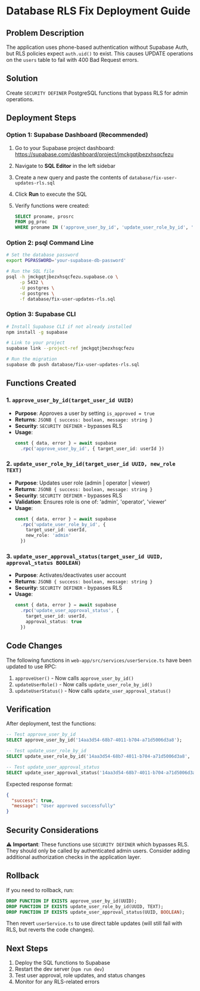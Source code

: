# Database RLS Fix Deployment Guide

## Problem Description

The application uses phone-based authentication without Supabase Auth, but RLS policies expect `auth.uid()` to exist. This causes UPDATE operations on the `users` table to fail with 400 Bad Request errors.

## Solution

Create `SECURITY DEFINER` PostgreSQL functions that bypass RLS for admin operations.

## Deployment Steps

### Option 1: Supabase Dashboard (Recommended)

1. Go to your Supabase project dashboard: https://supabase.com/dashboard/project/jmckgqtjbezxhsqcfezu

2. Navigate to **SQL Editor** in the left sidebar

3. Create a new query and paste the contents of `database/fix-user-updates-rls.sql`

4. Click **Run** to execute the SQL

5. Verify functions were created:
   ```sql
   SELECT proname, prosrc
   FROM pg_proc
   WHERE proname IN ('approve_user_by_id', 'update_user_role_by_id', 'update_user_approval_status');
   ```

### Option 2: psql Command Line

```bash
# Set the database password
export PGPASSWORD='your-supabase-db-password'

# Run the SQL file
psql -h jmckgqtjbezxhsqcfezu.supabase.co \
     -p 5432 \
     -U postgres \
     -d postgres \
     -f database/fix-user-updates-rls.sql
```

### Option 3: Supabase CLI

```bash
# Install Supabase CLI if not already installed
npm install -g supabase

# Link to your project
supabase link --project-ref jmckgqtjbezxhsqcfezu

# Run the migration
supabase db push database/fix-user-updates-rls.sql
```

## Functions Created

### 1. `approve_user_by_id(target_user_id UUID)`
- **Purpose**: Approves a user by setting `is_approved = true`
- **Returns**: `JSONB { success: boolean, message: string }`
- **Security**: `SECURITY DEFINER` - bypasses RLS
- **Usage**:
  ```typescript
  const { data, error } = await supabase
    .rpc('approve_user_by_id', { target_user_id: userId })
  ```

### 2. `update_user_role_by_id(target_user_id UUID, new_role TEXT)`
- **Purpose**: Updates user role (admin | operator | viewer)
- **Returns**: `JSONB { success: boolean, message: string }`
- **Security**: `SECURITY DEFINER` - bypasses RLS
- **Validation**: Ensures role is one of: 'admin', 'operator', 'viewer'
- **Usage**:
  ```typescript
  const { data, error } = await supabase
    .rpc('update_user_role_by_id', {
      target_user_id: userId,
      new_role: 'admin'
    })
  ```

### 3. `update_user_approval_status(target_user_id UUID, approval_status BOOLEAN)`
- **Purpose**: Activates/deactivates user account
- **Returns**: `JSONB { success: boolean, message: string }`
- **Security**: `SECURITY DEFINER` - bypasses RLS
- **Usage**:
  ```typescript
  const { data, error } = await supabase
    .rpc('update_user_approval_status', {
      target_user_id: userId,
      approval_status: true
    })
  ```

## Code Changes

The following functions in `web-app/src/services/userService.ts` have been updated to use RPC:

1. `approveUser()` - Now calls `approve_user_by_id()`
2. `updateUserRole()` - Now calls `update_user_role_by_id()`
3. `updateUserStatus()` - Now calls `update_user_approval_status()`

## Verification

After deployment, test the functions:

```sql
-- Test approve_user_by_id
SELECT approve_user_by_id('14aa3d54-68b7-4011-b704-a71d5006d3a8');

-- Test update_user_role_by_id
SELECT update_user_role_by_id('14aa3d54-68b7-4011-b704-a71d5006d3a8', 'admin');

-- Test update_user_approval_status
SELECT update_user_approval_status('14aa3d54-68b7-4011-b704-a71d5006d3a8', true);
```

Expected response format:
```json
{
  "success": true,
  "message": "User approved successfully"
}
```

## Security Considerations

⚠️ **Important**: These functions use `SECURITY DEFINER` which bypasses RLS. They should only be called by authenticated admin users. Consider adding additional authorization checks in the application layer.

## Rollback

If you need to rollback, run:

```sql
DROP FUNCTION IF EXISTS approve_user_by_id(UUID);
DROP FUNCTION IF EXISTS update_user_role_by_id(UUID, TEXT);
DROP FUNCTION IF EXISTS update_user_approval_status(UUID, BOOLEAN);
```

Then revert `userService.ts` to use direct table updates (will still fail with RLS, but reverts the code changes).

## Next Steps

1. Deploy the SQL functions to Supabase
2. Restart the dev server (`npm run dev`)
3. Test user approval, role updates, and status changes
4. Monitor for any RLS-related errors
